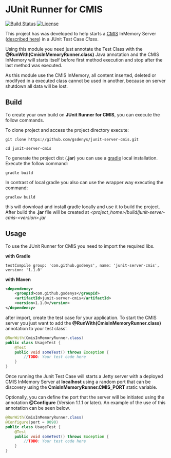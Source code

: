 # JUnit Runner for CMIS


[![Build Status](https://travis-ci.org/gsdenys/junit-server-cmis.svg?branch=master)](https://travis-ci.org/gsdenys/junit-server-cmis)   [![License](https://img.shields.io/badge/License-Apache%202.0-blue.svg)](https://opensource.org/licenses/Apache-2.0)

This project has was developed to help starts a [CMIS](https://docs.oasis-open.org/cmis/CMIS/v1.1/CMIS-v1.1.html) InMemory Server ([described here](https://chemistry.apache.org/java/developing/repositories/dev-repositories-inmemory.html)) in a JUnit Test Case _Class_. 

Using this module you need just annotate the Test Class with the **@RunWith(CmisInMemoryRunner.class)** Java annotation and the CMIS InMemory will starts itself before first method execution and stop after the last method was executed.

As this module use the CMIS InMemory, all content inserted, deleted or modifyed in a executed class cannot be used in another, because on server shutdown all data will be lost. 


## Build

To create your own build on **JUnit Runner for CMIS**, you can execute the follow commands.

To clone project and access the project directory execute:

    git clone https://github.com/gsdenys/junit-server-cmis.git
    
    cd junit-server-cmis

To generate the project dist (__.jar__) you can use a [gradle](https://gradle.org/) local installation. Execute the follow command:

    gradle build
    
In contrast of local gradle you also can use the wrapper way executing the command:

    gradlew build
 
this will download and install gradle locally and use it to build the project. After build the __.jar__ file will be created at _<project_home>/build/junit-server-cmis-\<version>.jar_


## Usage

To use the JUnit Runner for CMIS you need to import the required libs.

__with Gradle__

```
testCompile group: 'com.github.gsdenys', name: 'junit-server-cmis', version: '1.1.0'
```

__with Maven__

```xml
<dependency>
    <groupId>com.github.gsdenys</groupId>
    <artifactId>junit-server-cmis</artifactId>
    <version>1.1.0</version>
</dependency>
```

after import, create the test case for your application. To start the CMIS server you just want to add the __@RunWith(CmisInMemoryRunner.class)__ annotation to your test class'.

```java
@RunWith(CmisInMemoryRunner.class)
public class UsageTest {
    @Test
    public void someTest() throws Exception {
        //TODO: Your test code here
    }
}
```
Once running the Junit Test Case will starts a Jetty server with a deployed CMIS InMemory Server at __localhost__ using a random port that can be discovery using the __CmisInMemoryRunner.CMIS_PORT__ static variable.


Optionally, you can define the port that the server will be initiated using the annotation __@Configure__ (Version 1.1.1 or later). An example of the use of this annotation can be seen below.

```java
@RunWith(CmisInMemoryRunner.class)
@Configure(port = 9090)
public class UsageTest {
    @Test
    public void someTest() throws Exception {
        //TODO: Your test code here
    }
}
```
